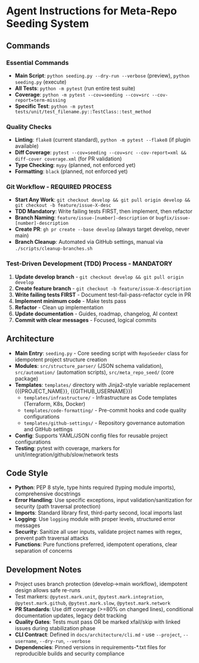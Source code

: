 # Agent Instructions for Meta-Repo Seeding System

## Commands

### Essential Commands
- **Main Script**: `python seeding.py --dry-run --verbose` (preview), `python seeding.py` (execute)
- **All Tests**: `python -m pytest` (run entire test suite)
- **Coverage**: `python -m pytest --cov=seeding --cov=src --cov-report=term-missing`
- **Specific Test**: `python -m pytest tests/unit/test_filename.py::TestClass::test_method`

### Quality Checks  
- **Linting**: `flake8` (current standard), `python -m pytest --flake8` (if plugin available)
- **Diff Coverage**: `pytest --cov=seeding --cov=src --cov-report=xml && diff-cover coverage.xml` (for PR validation)
- **Type Checking**: `mypy` (planned, not enforced yet)
- **Formatting**: `black` (planned, not enforced yet)

### Git Workflow - REQUIRED PROCESS
- **Start Any Work**: `git checkout develop && git pull origin develop && git checkout -b feature/issue-X-desc`
- **TDD Mandatory**: Write failing tests FIRST, then implement, then refactor
- **Branch Naming**: `feature/issue-[number]-description` or `bugfix/issue-[number]-description`
- **Create PR**: `gh pr create --base develop` (always target develop, never main)  
- **Branch Cleanup**: Automated via GitHub settings, manual via `./scripts/cleanup-branches.sh`

### Test-Driven Development (TDD) Process - MANDATORY
1. **Update develop branch** - `git checkout develop && git pull origin develop`
2. **Create feature branch** - `git checkout -b feature/issue-X-description`
3. **Write failing tests FIRST** - Document test-fail-pass-refactor cycle in PR
4. **Implement minimum code** - Make tests pass
5. **Refactor** - Clean up implementation
6. **Update documentation** - Guides, roadmap, changelog, AI context
7. **Commit with clear messages** - Focused, logical commits

## Architecture
- **Main Entry**: `seeding.py` - Core seeding script with `RepoSeeder` class for idempotent project structure creation
- **Modules**: `src/structure_parser/` (JSON schema validation), `src/automation/` (automation scripts), `src/meta_repo_seed/` (core package)
- **Templates**: `templates/` directory with Jinja2-style variable replacement ({{PROJECT_NAME}}, {{GITHUB_USERNAME}})
  - `templates/infrastructure/` - Infrastructure as Code templates (Terraform, K8s, Docker)
  - `templates/code-formatting/` - Pre-commit hooks and code quality configurations
  - `templates/github-settings/` - Repository governance automation and GitHub settings
- **Config**: Supports YAML/JSON config files for reusable project configurations
- **Testing**: pytest with coverage, markers for unit/integration/github/slow/network tests

## Code Style
- **Python**: PEP 8 style, type hints required (typing module imports), comprehensive docstrings
- **Error Handling**: Use specific exceptions, input validation/sanitization for security (path traversal protection)
- **Imports**: Standard library first, third-party second, local imports last
- **Logging**: Use `logging` module with proper levels, structured error messages
- **Security**: Sanitize all user inputs, validate project names with regex, prevent path traversal attacks
- **Functions**: Pure functions preferred, idempotent operations, clear separation of concerns

## Development Notes  
- Project uses branch protection (develop→main workflow), idempotent design allows safe re-runs
- Test markers: `@pytest.mark.unit`, `@pytest.mark.integration`, `@pytest.mark.github`, `@pytest.mark.slow`, `@pytest.mark.network`
- **PR Standards**: Use diff coverage (>=80% on changed lines), conditional documentation updates, legacy debt tracking
- **Quality Gates**: Tests must pass OR be marked xfail/skip with linked issues during stabilization phase
- **CLI Contract**: Defined in `docs/architecture/cli.md` - use `--project`, `--username`, `--dry-run`, `--verbose`
- **Dependencies**: Pinned versions in requirements-*.txt files for reproducible builds and security compliance
